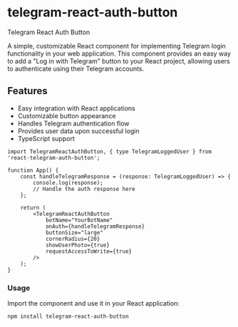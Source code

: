 # telegram-react-auth-button

Telegram React Auth Button

A simple, customizable React component for implementing Telegram login functionality in your web application.
This component provides an easy way to add a "Log in with Telegram" button to your React project, allowing users to authenticate using their Telegram accounts.

## Features
- Easy integration with React applications 
- Customizable button appearance 
- Handles Telegram authentication flow 
- Provides user data upon successful login 
- TypeScript support

```tsx
import TelegramReactAuthButton, { type TelegramLoggedUser } from 'react-telegram-auth-button';

function App() {
    const handleTelegramResponse = (response: TelegramLoggedUser) => {
        console.log(response);
        // Handle the auth response here
    };

    return (
        <TelegramReactAuthButton
            botName="YourBotName"
            onAuth={handleTelegramResponse}
            buttonSize="large"
            cornerRadius={20}
            showUserPhoto={true}
            requestAccessToWrite={true}
        />
    );
}
```

### Usage
Import the component and use it in your React application:
```sh
npm install telegram-react-auth-button
```